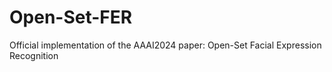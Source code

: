# Open-Set-FER
Official implementation of the AAAI2024 paper: Open-Set Facial Expression Recognition
